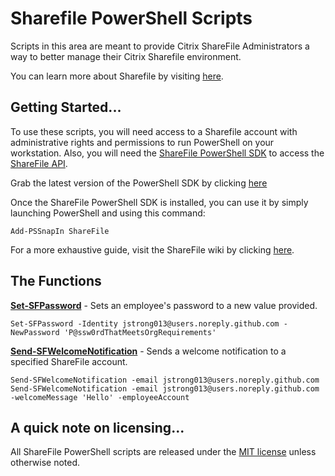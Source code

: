 # Sharefile PowerShell Scripts
Scripts in this area are meant to provide Citrix ShareFile Administrators a way to better manage their
Citrix Sharefile environment. 

You can learn more about Sharefile by visiting [here](https://www.sharefile.com). 

## Getting Started... 
To use these scripts, you will need access to a Sharefile account with administrative rights and permissions to run 
PowerShell on your workstation.
Also, you will need the [ShareFile PowerShell SDK](https://github.com/citrix/ShareFile-PowerShell) to 
access the [ShareFile API](http://api.sharefile.com/rest/).

Grab the latest version of the PowerShell SDK by clicking [here](https://github.com/citrix/ShareFile-PowerShell/releases)

Once the ShareFile PowerShell SDK is installed, you can use it by simply launching PowerShell and using this command:

    Add-PSSnapIn ShareFile

For a more exhaustive guide, visit the ShareFile wiki by clicking [here](https://github.com/citrix/ShareFile-PowerShell/wiki/Getting-Started).

## The Functions
[**Set-SFPassword**](https://github.com/jstrong013/ShareFile/blob/master/Set-SFPassword.ps1) - Sets an employee's password to a new value provided.
    
	Set-SFPassword -Identity jstrong013@users.noreply.github.com -NewPassword 'P@ssw0rdThatMeetsOrgRequirements'

[**Send-SFWelcomeNotification**](https://github.com/jstrong013/ShareFile/blob/master/Send-SFWelcomeNotification.ps1) - Sends a welcome notification to
a specified ShareFile account.

    Send-SFWelcomeNotification -email jstrong013@users.noreply.github.com
	Send-SFWelcomeNotification -email jstrong013@users.noreply.github.com -welcomeMessage 'Hello' -employeeAccount
	
## A quick note on licensing... 
All ShareFile PowerShell scripts are released under the [MIT license](https://github.com/jstrong013/ShareFile/blob/master/LICENSE.txt) unless otherwise 
noted.
